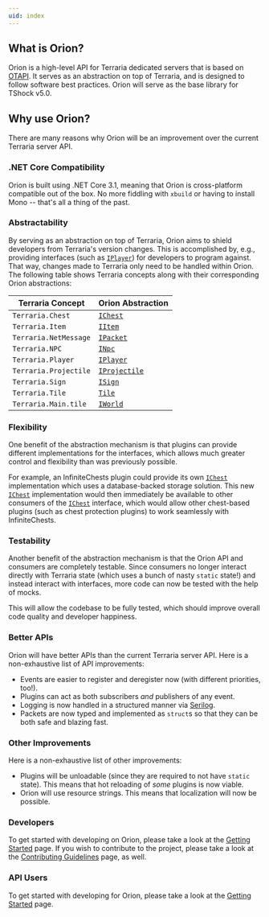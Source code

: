 ```yaml
---
uid: index
---
```


## What is Orion?

Orion is a high-level API for Terraria dedicated servers that is based on [OTAPI](https://github.com/DeathCradle/Open-Terraria-API/). It serves as an abstraction on top of Terraria, and is designed to follow software best practices. Orion will serve as the base library for TShock v5.0.

## Why use Orion?

There are many reasons why Orion will be an improvement over the current Terraria server API.

### .NET Core Compatibility

Orion is built using .NET Core 3.1, meaning that Orion is cross-platform compatible out of the box. No more fiddling with `xbuild` or having to install Mono -- that's all a thing of the past.

### Abstractability

By serving as an abstraction on top of Terraria, Orion aims to shield developers from Terraria's version changes. This is accomplished by, e.g., providing interfaces (such as [`IPlayer`](xref:Orion.Players.IPlayer)) for developers to program against. That way, changes made to Terraria only need to be handled within Orion. The following table shows Terraria concepts along with their corresponding Orion abstractions:

| Terraria Concept | Orion Abstraction |
|------------------|-------------------|
| `Terraria.Chest` | [`IChest`](xref:Orion.World.Chests.IChest) |
| `Terraria.Item` | [`IItem`](xref:Orion.Items.IItem) |
| `Terraria.NetMessage` | [`IPacket`](xref:Orion.Packets.IPacket) |
| `Terraria.NPC` | [`INpc`](xref:Orion.Npcs.INpc) |
| `Terraria.Player` | [`IPlayer`](xref:Orion.Players.IPlayer) |
| `Terraria.Projectile` | [`IProjectile`](xref:Orion.Projectiles.IProjectile) |
| `Terraria.Sign` | [`ISign`](xref:Orion.World.Signs.ISign) |
| `Terraria.Tile` | [`Tile`](xref:Orion.World.Tiles.Tile) |
| `Terraria.Main.tile` | [`IWorld`](xref:Orion.World.IWorld) |

### Flexibility

One benefit of the abstraction mechanism is that plugins can provide different implementations for the interfaces, which allows much greater control and flexibility than was previously possible.

For example, an InfiniteChests plugin could provide its own [`IChest`](xref:Orion.World.Chests.IChest) implementation which uses a database-backed storage solution. This new [`IChest`](xref:Orion.World.Chests.IChest) implementation would then immediately be available to other consumers of the [`IChest`](xref:Orion.World.Chests.IChest) interface, which would allow other chest-based plugins (such as chest protection plugins) to work seamlessly with InfiniteChests.

### Testability

Another benefit of the abstraction mechanism is that the Orion API and consumers are completely testable. Since consumers no longer interact directly with Terraria state (which uses a bunch of nasty `static` state!) and instead interact with interfaces, more code can now be tested with the help of mocks.

This will allow the codebase to be fully tested, which should improve overall code quality and developer happiness.

### Better APIs

Orion will have better APIs than the current Terraria server API. Here is a non-exhaustive list of API improvements:

* Events are easier to register and deregister now (with different priorities, too!).
* Plugins can act as both subscribers _and_ publishers of any event.
* Logging is now handled in a structured manner via [Serilog](https://serilog.net/).
* Packets are now typed and implemented as `struct`s so that they can be both safe and blazing fast.

### Other Improvements

Here is a non-exhaustive list of other improvements:

* Plugins will be unloadable (since they are required to not have `static` state). This means that hot reloading of _some_ plugins is now viable.
* Orion will use resource strings. This means that localization will now be possible.

### Developers

To get started with developing on Orion, please take a look at the [Getting Started](xref:getting_started_devs) page. If you wish to contribute to the project, please take a look at the [Contributing Guidelines](xref:contributing_guidelines) page, as well.

### API Users

To get started with developing for Orion, please take a look at the [Getting Started](xref:getting_started_api) page.
